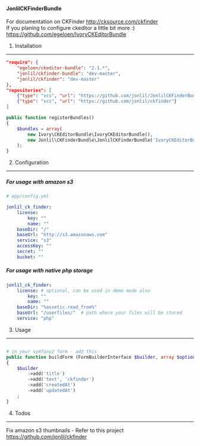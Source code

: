#### JonlilCKFinderBundle

For documentation on CKFinder http://cksource.com/ckfinder    
If you planing to configure ckeditor a little bit more :) https://github.com/egeloen/IvoryCKEditorBundle

1) Installation
-------------------------

```json
"require": {
    "egeloen/ckeditor-bundle": "2.1.*",
    "jonlil/ckfinder-bundle": "dev-master",
    "jonlil/ckfinder": "dev-master"
},
"repositories": [
    {"type": "vcs", "url": "https://github.com/jonlil/JonlilCKFinderBundle"},
    {"type": "vcs", "url": "https://github.com/jonlil/ckfinder"}
]
```

```php
public function registerBundles()
{
    $bundles = array(
        new Ivory\CKEditorBundle\IvoryCKEditorBundle(),
        new Jonlil\CKFinderBundle\JonlilCKFinderBundle('IvoryCKEditorBundle'),
    );
}
```

2) Configuration
--------------------------

##### For usage with amazon s3
```yaml
# app/config.yml

jonlil_ck_finder:
    license:
        key: ""
        name: ""
    baseDir: "/"
    baseUrl: "http://s3.amazonaws.com"
    service: "s3"
    accessKey: ""
    secret: ""
    bucket: ""
```
##### For usage with native php storage
```yaml
jonlil_ck_finder:
    license: # optional, can be used in demo mode also
        key: ""
        name: ""
    baseDir: "%assetic.read_from%"
    baseUrl: "/userfiles/"  # path where your files will be stored
    service: "php"
```

3) Usage
--------------------------
```php

# in your symfony2 form - add this
public function buildForm (FormBuilderInterface $builder, array $options)
{
    $builder
        ->add('title')
        ->add('text', 'ckfinder')
        ->add('createdAt')
        ->add('updatedAt')
    ;
}
```

4) Todos
---------------------------
Fix amazon s3 thumbnails - Refer to this project https://github.com/jonlil/ckfinder


